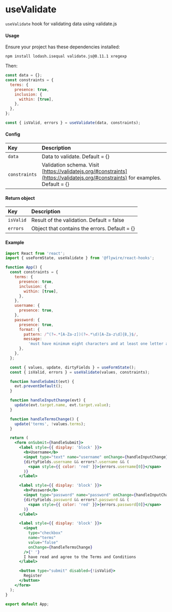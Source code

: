# useValidate

`useValidate` hook for validating data using validate.js

#### Usage

Ensure your project has these dependencies installed:

```
npm install lodash.isequal validate.js@0.11.1 xregexp
```

Then:

```js
const data = {};
const constraints = {
  terms: {
    presence: true,
    inclusion: {
      within: [true],
    },
  },
};

const { isValid, errors } = useValidate(data, constraints);
```

#### Config

| Key           | Description                                                                                                                    |
| :------------ | :----------------------------------------------------------------------------------------------------------------------------- |
| `data`        | Data to validate. Default = {}                                                                                                 |
| `constraints` | Validation schema. Visit [https://validatejs.org/#constraints](https://validatejs.org/#constraints) for examples. Default = {} |

#### Return object

| Key       | Description                                   |
| :-------- | :-------------------------------------------- |
| `isValid` | Result of the validation. Default = false     |
| `errors`  | Object that contains the errors. Default = {} |

#### Example

```jsx harmony
import React from 'react';
import { useFormState, useValidate } from '@flywire/react-hooks';

function App() {
  const constraints = {
    terms: {
      presence: true,
      inclusion: {
        within: [true],
      },
    },
    username: {
      presence: true,
    },
    password: {
      presence: true,
      format: {
        pattern: /^(?=.*[A-Za-z])(?=.*\d)[A-Za-z\d]{8,}$/,
        message:
          'must have minimum eight characters and at least one letter and one number',
      },
    },
  };

  const { values, update, dirtyFields } = useFormState();
  const { isValid, errors } = useValidate(values, constraints);

  function handleSubmit(evt) {
    evt.preventDefault();
  }

  function handleInputChange(evt) {
    update(evt.target.name, evt.target.value);
  }

  function handleTermsChange() {
    update('terms', !values.terms);
  }

  return (
    <form onSubmit={handleSubmit}>
      <label style={{ display: 'block' }}>
        <b>Username</b>
        <input type="text" name="username" onChange={handleInputChange} />
        {dirtyFields.username && errors?.username && (
          <span style={{ color: 'red' }}>{errors.username[0]}</span>
        )}
      </label>

      <label style={{ display: 'block' }}>
        <b>Password</b>
        <input type="password" name="password" onChange={handleInputChange} />
        {dirtyFields.password && errors?.password && (
          <span style={{ color: 'red' }}>{errors.password[0]}</span>
        )}
      </label>

      <label style={{ display: 'block' }}>
        <input
          type="checkbox"
          name="terms"
          value="false"
          onChange={handleTermsChange}
        />{' '}
        I have read and agree to the Terms and Conditions
      </label>

      <button type="submit" disabled={!isValid}>
        Register
      </button>
    </form>
  );
}

export default App;
```
